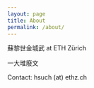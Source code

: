 ```yaml
---
layout: page
title: About
permalink: /about/
---
```


蘇黎世金城武 at ETH Zürich

一大堆廢文

Contact: hsuch (at) ethz.ch